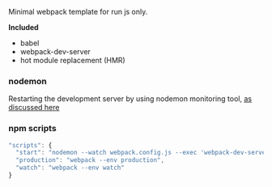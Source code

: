 Minimal webpack template for run js only.

**Included**
* babel
* webpack-dev-server
* hot module replacement (HMR)

### nodemon
Restarting the development server by using nodemon monitoring tool, [as discussed here](https://github.com/webpack/webpack-dev-server/issues/440#issuecomment-205757892)

### npm scripts
```javascript
"scripts": {
  "start": "nodemon --watch webpack.config.js --exec 'webpack-dev-server --env development'",
  "production": "webpack --env production",
  "watch": "webpack --env watch"
}
```
